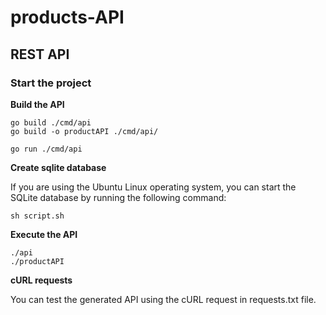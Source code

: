# products-API


## REST API



### Start the project

**Build the API**

    go build ./cmd/api
    go build -o productAPI ./cmd/api/

    go run ./cmd/api



**Create sqlite database**

If you are using the Ubuntu Linux operating system, you can start the SQLite database by running the following command:

    sh script.sh


**Execute the API**

    ./api
    ./productAPI


**cURL requests**

You can test the generated API using the cURL request in requests.txt file.


